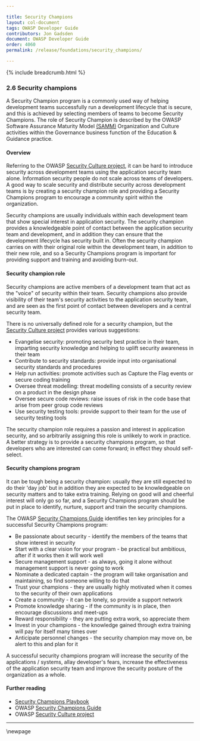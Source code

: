 ```yaml
---

title: Security Champions
layout: col-document
tags: OWASP Developer Guide
contributors: Jon Gadsden
document: OWASP Developer Guide
order: 4060
permalink: /release/foundations/security_champions/

---
```


{% include breadcrumb.html %}

### 2.6 Security champions

A Security Champion program is a commonly used way of helping development teams successfully run a development lifecycle
that is secure, and this is achieved by selecting members of teams to become Security Champions.
The role of Security Champion is described by the OWASP Software Assurance Maturity Model [(SAMM)][sammgegoc]
Organization and Culture activities within the Governance business function of the Education & Guidance practice.

#### Overview

Referring to the OWASP [Security Culture project][scculture], it can be hard to introduce security across development teams
using the application security team alone. Information security people do not scale across teams of developers.
A good way to scale security and distribute security across development teams is by creating a security champion role
and providing a Security Champions program to encourage a community spirit within the organization.

Security champions are usually individuals within each development team that show special interest in application security.
The security champion provides a knowledgeable point of contact between the application security team and development,
and in addition they can ensure that the development lifecycle has security built in.
Often the security champion carries on with their original role within the development team, in addition to their new role,
and so a Security Champions program is important for providing support and training and avoiding burn-out.

#### Security champion role

Security champions are active members of a development team that act as the "voice" of security within their team.
Security champions also provide visibility of their team's security activities to the application security team,
and are seen as the first point of contact between developers and a central security team.

There is no universally defined role for a security champion, but the [Security Culture project][scculture]
provides various suggestions:

* Evangelise security: promoting security best practice in their team,
    imparting security knowledge and helping to uplift security awareness in their team
* Contribute to security standards: provide input into organisational security standards and procedures
* Help run activities: promote activities such as Capture the Flag events or secure coding training
* Oversee threat modelling: threat modelling consists of a security review on a product in the design phase
* Oversee secure code reviews: raise issues of risk in the code base that arise from peer group code reviews
* Use security testing tools: provide support to their team for the use of security testing tools

The security champion role requires a passion and interest in application security,
and so arbitrarily assigning this role is unlikely to work in practice.
A better strategy is to provide a security champions program, so that developers who are interested can come forward;
in effect they should self-select.

#### Security champions program

It can be tough being a security champion: usually they are still expected to do their 'day job' but in addition
they are expected to be knowledgeable on security matters and to take extra training.
Relying on good will and cheerful interest will only go so far, and a Security Champions program should be put in place
to identify, nurture, support and train the security champions.

The OWASP [Security Champions Guide][scguide] identifies ten key principles for a successful Security Champions program:

* Be passionate about security - identify the members of the teams that show interest in security
* Start with a clear vision for your program - be practical but ambitious, after if it works then it will work well
* Secure management support - as always, going it alone without management support is never going to work
* Nominate a dedicated captain - the program will take organisation and maintaining, so find someone willing to do that
* Trust your champions - they are usually highly motivated when it comes to the security of their own applications
* Create a community - it can be lonely, so provide a support network
* Promote knowledge sharing - if the community is in place, then encourage discussions and meet-ups
* Reward responsibility - they are putting extra work, so appreciate them
* Invest in your champions - the knowledge gained through extra training will pay for itself many times over
* Anticipate personnel changes - the security champion may move on, be alert to this and plan for it

A successful security champions program will increase the security of the applications / systems, allay developer's fears,
increase the effectiveness of the application security team and improve the security posture of the organization as a whole.

#### Further reading

* [Security Champions Playbook][scplaybook]
* OWASP [Security Champions Guide][scguide]
* OWASP [Security Culture project][scculture]

----

[sammgegoc]: https://owaspsamm.org/model/governance/education-and-guidance/stream-b/
[scguide]: https://owasp.org/www-project-security-champions-guidebook/
[scplaybook]: https://github.com/c0rdis/security-champions-playbook
[scculture]: https://owasp.org/www-project-security-culture/stable/4-Security_Champions/

\newpage

